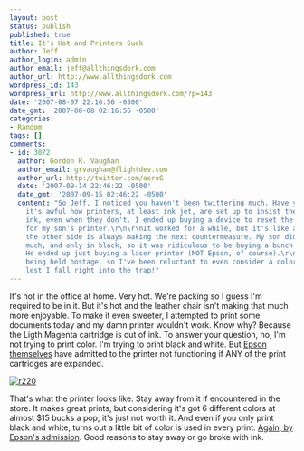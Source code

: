 ```yaml
---
layout: post
status: publish
published: true
title: It's Hot and Printers Suck
author: Jeff
author_login: admin
author_email: jeff@allthingsdork.com
author_url: http://www.allthingsdork.com
wordpress_id: 143
wordpress_url: http://www.allthingsdork.com/?p=143
date: '2007-08-07 22:16:56 -0500'
date_gmt: '2007-08-08 02:16:56 -0500'
categories:
- Random
tags: []
comments:
- id: 3072
  author: Gordon R. Vaughan
  author_email: grvaughan@flightdev.com
  author_url: http://twitter.com/aeroG
  date: '2007-09-14 22:46:22 -0500'
  date_gmt: '2007-09-15 02:46:22 -0500'
  content: "So Jeff, I noticed you haven't been twittering much. Have you been moving?\r\n\r\nYeah,
    it's awful how printers, at least ink jet, are set up to insist they need new
    ink, even when they don't. I ended up buying a device to reset the Epson cartridges
    for my son's printer.\r\n\r\nIt worked for a while, but it's like a war where
    the other side is always making the next countermeasure. My son didn't print that
    much, and only in black, so it was ridiculous to be buying a bunch of new cartridges.
    He ended up just buying a laser printer (NOT Epson, of course).\r\n\r\nIt's like
    being held hostage, so I've been reluctant to even consider a color laser printer,
    lest I fall right into the trap!"
---
```

<p>It's hot in the office at home. Very hot. We're packing so I guess I'm required to be in it. But it's hot and the leather chair isn't making that much more enjoyable. To make it even sweeter, I attempted to print some documents today and my damn printer wouldn't work. Know why? Because the Ligth Magenta cartridge is out of ink. To answer your question, no, I'm not trying to print color. I'm trying to print black and white. But <a href="http://www.epson.com/cgi-bin/Store/support/supDetail.jsp?BV_UseBVCookie=yes&infoType=FAQ&oid=60202&prodoid=58654761&foid=64289">Epson themselves</a> have admitted to the printer not functioning if ANY of the print cartridges are expanded.</p>
<p><a href='http://www.allthingsdork.com/wp-content/uploads/2007/08/r220.gif' title='r220'><img src='http://www.allthingsdork.com/wp-content/uploads/2007/08/r220.gif' alt='r220' /></a></p>
<p>That's what the printer looks like. Stay away from it if encountered in the store. It makes great prints, but considering it's got 6 different colors at almost $15 bucks a pop, it's just not worth it. And even if you only print black and white, turns out a little bit of color is used in every print. <a href="http://www.epson.com/cgi-bin/Store/support/supDetail.jsp?BV_UseBVCookie=yes&infoType=FAQ&oid=60202&prodoid=58654761&foid=64240"> Again, by Epson's admission</a>. Good reasons to stay away or go broke with ink.</p>
